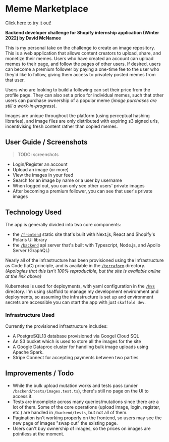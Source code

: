 
# Meme Marketplace

[Click here to try it out!](https://meme-marketplace.da.vidmcnam.ee)

**Backend developer challenge for Shopify internship application (Winter 2022) by David McNamee**

This is my personal take on the challenge to create an image repository. This is a web application that allows content creators to upload, share, and monetize their memes. Users who have created an account can upload memes to their page, and follow the pages of other users. If desired, users can become a premium follower by paying a one-time fee to the user who they'd like to follow, giving them access to privately posted memes from that user.

Users who are looking to build a following can set their price from the profile page. They can also set a price for individual memes, such that other users can purchase ownership of a popular meme (*image purchases are still a work-in-progress*).

Images are unique throughout the platform (using perceptual hashing libraries), and image files are only distributed with expiring s3 signed urls, incentivising fresh content rather than copied memes.

## User Guide / Screenshots

> TODO: screenshots

* Login/Register an account
* Upload an image (or more)
* View the images in your feed
* Search for an image by name or a user by username
* When logged out, you can only see other users' private images
* After becoming a premium follower, you can see that user's private images

## Technology Used

The app is generally divided into two core components: 

* the [`/frontend`](/frontend) static site that's built with Next.js, React and Shopify's Polaris UI library
* the [`/backend`](/backend) api server that's built with Typescript, Node.js, and Apollo Server (GraphQL)

Nearly all of the infrastructure has been provisioned using the Infrastructure as Code (IaC) principle, and is available in the [`/terraform`](/terraform) directory. *(Apologies that this isn't 100% reproducible, but the site is available online at the link above)*

Kubernetes is used for deployments, with yaml configuration in the [`/k8s`](/k8s) directory. I'm using skaffold to manage my development environment and deployments, so assuming the infrastructure is set up and environment secrets are accessible you can start the app with just `skaffold dev`.

### Infrastructure Used

Currently the provisioned infrastructure includes:
* A PostgreSQL13 database provisioned via Googel Cloud SQL
* An S3 bucket which is used to store all the images for the site
* A Google Dataproc cluster for handling bulk image uploads using Apache Spark.
* Stripe Connect for accepting payments between two parties

## Improvements / Todo

* While the bulk upload mutation works and tests pass (under `/backend/tests/images.test.ts`), there's still no page on the UI to access it.
* Tests are incomplete across many queries/mutations since there are a lot of them. Some of the core operations (upload image, login, register, etc.) are handled in `/backend/tests`, but not all of them.
* Pagination isn't working properly on the frontend, so users may see the new page of images "swap out" the existing page.
* Users can't buy ownership of images, so the prices on images are pointless at the moment.

